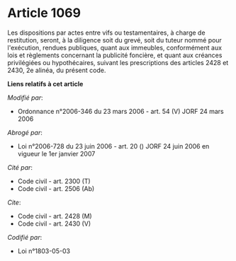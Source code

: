 # Article 1069

Les dispositions par actes entre vifs ou testamentaires, à charge de restitution, seront, à la diligence soit du grevé, soit
du tuteur nommé pour l'exécution, rendues publiques, quant aux immeubles, conformément aux lois et règlements concernant la
publicité foncière, et quant aux créances privilégiées ou hypothécaires, suivant les prescriptions des articles 2428 et 2430,
2e alinéa, du présent code.

**Liens relatifs à cet article**

_Modifié par_:

  - Ordonnance n°2006-346 du 23 mars 2006 - art. 54 (V) JORF 24 mars 2006

_Abrogé par_:

  - Loi n°2006-728 du 23 juin 2006 - art. 20 () JORF 24 juin 2006 en vigueur le 1er janvier 2007

_Cité par_:

  - Code civil - art. 2300 (T)
  - Code civil - art. 2506 (Ab)

_Cite_:

  - Code civil - art. 2428 (M)
  - Code civil - art. 2430 (V)

_Codifié par_:

  - Loi n°1803-05-03

